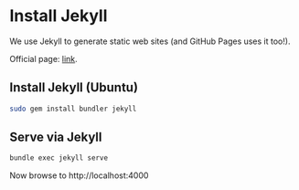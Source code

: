 # Install Jekyll

We use Jekyll to generate static web sites (and GitHub Pages uses it too!).

Official page: [link](https://jekyllrb.com).

## Install Jekyll (Ubuntu)

```bash
sudo gem install bundler jekyll
```

## Serve via Jekyll
```bash
bundle exec jekyll serve
```

Now browse to http://localhost:4000
